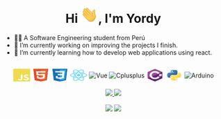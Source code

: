 <h1 align="center">Hi <img src="https://raw.githubusercontent.com/ABSphreak/ABSphreak/master/gifs/Hi.gif" width="40" />, I'm Yordy</h1>

- 👨‍💻 A Software Engineering student from Perú
- 🔭 I’m currently working on improving the projects I finish. 
- 🌱 I’m currently learning how to develop web applications using react. 
 ##

<div align="center">
  <img align="center" alt="Js" height="30" width="40" src="https://raw.githubusercontent.com/devicons/devicon/master/icons/javascript/javascript-plain.svg">  
  <img align="center" alt="HTML" height="30" width="40" src="https://raw.githubusercontent.com/devicons/devicon/master/icons/html5/html5-original.svg">
  <img align="center" alt="CSS" height="30" width="40" src="https://raw.githubusercontent.com/devicons/devicon/master/icons/css3/css3-original.svg">
  <img align="center" alt="React" height="30" width="40" src="https://raw.githubusercontent.com/devicons/devicon/master/icons/react/react-original.svg">
  <img align="center" alt="Vue" height="30" width="40" src="https://cdn.jsdelivr.net/gh/devicons/devicon/icons/vuejs/vuejs-original.svg" />
  <img align="center" alt="Cplusplus" height="30" width="40" src="https://cdn.jsdelivr.net/gh/devicons/devicon/icons/cplusplus/cplusplus-original.svg" />
  <img align="center" alt="Csharp" height="30" width="40" src="https://raw.githubusercontent.com/devicons/devicon/master/icons/csharp/csharp-original.svg">
  <img align="center" alt="Python" height="30" width="40" src="https://raw.githubusercontent.com/devicons/devicon/master/icons/python/python-original.svg">  
  <img align="center" alt="Arduino" height="30" width="40" src="https://cdn.jsdelivr.net/gh/devicons/devicon/icons/arduino/arduino-original.svg" />
</div><br>

<div align="center">
  <a href="https://github.com/juliosalazar12">
  <img height="180em" src="https://github-readme-stats.vercel.app/api?username=juliosalazar12&show_icons=true&theme=dark&include_all_commits=true&count_private=true"/>
  <img height="180em" src="https://github-readme-stats.vercel.app/api/top-langs/?username=juliosalazar12&layout=compact&langs_count=7&theme=dark"/>
</div><br>
 
<div align="center"> 
 <a href="https://www.instagram.com/yordy_r46" target="_blank"><img src="https://img.shields.io/badge/-Instagram-%23E4405F?style=for-the-badge&logo=instagram&logoColor=white" target="_blank"></a> 	
 <a href="mailto:yordyatauje@gmail.com"><img src="https://img.shields.io/badge/-Gmail-%23333?style=for-the-badge&logo=gmail&logoColor=white" target="_blank"></a>
 
</div>


<!--
**JulioSalazar12/JulioSalazar12** is a ✨ _special_ ✨ repository because its `README.md` (this file) appears on your GitHub profile.

Here are some ideas to get you started:

- 🔭 I’m currently working on ...
- 🌱 I’m currently learning ...
- 👯 I’m looking to collaborate on ...
- 🤔 I’m looking for help with ...
- 💬 Ask me about ...
- 📫 How to reach me: ...
- 😄 Pronouns: ...
- ⚡ Fun fact: ...
-->
